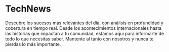 # TechNews
Descubre los sucesos más relevantes del día, con análisis en profundidad y cobertura en tiempo real. Desde los acontecimientos internacionales hasta las historias que impactan a tu comunidad, estamos aquí para informarte de todo lo que necesitas saber. Mantente al tanto con nosotros y nunca te pierdas lo más importante.
